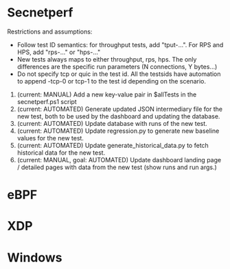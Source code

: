 # Secnetperf

Restrictions and assumptions:
- Follow test ID semantics: for throughput tests, add "tput-...". For RPS and HPS, add "rps-..." or "hps-..."
- New tests always maps to either throughput, rps, hps. The only differences are the specific run parameters (N connections, Y bytes...)
- Do not specify tcp or quic in the test id. All the testsids have automation to append -tcp-0 or tcp-1 to the test id depending on the scenario.


1. (current: MANUAL) Add a new key-value pair in $allTests in the secnetperf.ps1 script
2. (current: AUTOMATED) Generate updated JSON intermediary file for the new test, both to be used by the dashboard and updating the database.
3. (current: AUTOMATED) Update database with runs of the new test.
4. (current: AUTOMATED) Update regression.py to generate new baseline values for the new test.
5. (current: AUTOMATED) Update generate_historical_data.py to fetch historical data for the new test.
2. (current: MANUAL, goal: AUTOMATED) Update dashboard landing page / detailed pages with data from the new test (show runs and run args.)


# eBPF



# XDP



# Windows

